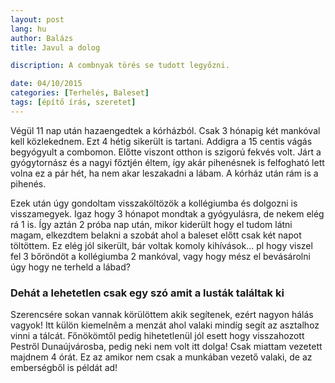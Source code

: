 ```yaml
---
layout: post
lang: hu
author: Balázs
title: Javul a dolog

discription: A combnyak törés se tudott legyőzni.

date: 04/10/2015
categories: [Terhelés, Baleset]
tags: [építő írás, szeretet]
---
```

Végül 11 nap után hazaengedtek a kórházból. Csak 3 hónapig két mankóval kell közlekednem. Ezt 4 hétig sikerült is tartani. Addigra a 15 centis vágás begyógyult a combomon. Előtte viszont otthon is szigorú fekvés volt. Járt a gyógytornász és a nagyi főztjén éltem, így akár pihenésnek is felfogható lett volna ez a pár hét, ha nem akar leszakadni a lábam. A kórház után rám is a pihenés.

Ezek után úgy gondoltam visszaköltözök a kollégiumba és dolgozni is visszamegyek. Igaz hogy 3 hónapot mondtak a gyógyulásra, de nekem elég rá 1 is. Így aztán 2 próba nap után, mikor kiderült hogy el tudom látni magam, elkezdtem belakni a szobát ahol a baleset előtt csak két napot töltöttem. Ez elég jól sikerült, bár voltak komoly kihívások... pl hogy viszel fel 3 bőröndöt a kollégiumba 2 mankóval, vagy hogy mész el bevásárolni úgy hogy ne terheld a lábad?

### Dehát a lehetetlen csak egy szó amit a lusták találtak ki

Szerencsére sokan vannak körülöttem akik segítenek, ezért nagyon hálás vagyok! Itt külön kiemelnêm a menzát ahol valaki mindíg segít az asztalhoz vinni a tálcát. Főnökömtől pedig hihetetlenül jól esett hogy visszahozott Pestről Dunaújvárosba, pedig neki nem volt itt dolga! Csak miattam vezetett majdnem 4 órát. Ez az amikor nem csak a munkában vezető valaki, de az emberségből is példát ad!